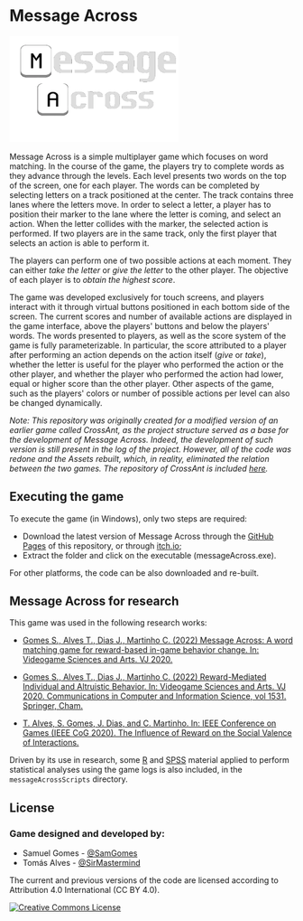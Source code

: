 # Message Across

<img src="./ReadmeImages/logo.png" width="300">

Message Across is a simple multiplayer game which focuses on word matching.
In the course of the game, the players try to complete words as they advance through the levels. Each level presents two words on the top of the screen, one for each player.
The words can be completed by selecting letters on a track positioned at the center.
The track contains three lanes where the letters move.
In order to select a letter, a player has to position their marker to the lane where the letter is coming, and select an action.
When the letter collides with the marker, the selected action is performed.
If two players are in the same track, only the first player that selects an action is able to perform it.

The players can perform one of two possible actions at each moment.
They can either *take the letter* or *give the letter* to the other player.
The objective of each player is to *obtain the highest score*.

The game was developed exclusively for touch screens, and players interact with it through virtual buttons positioned in each bottom side of the screen.
The current scores and number of available actions are displayed in the game interface, above the players' buttons and below the players' words.
The words presented to players, as well as the score system of the game is fully parameterizable. In particular, the score attributed to a player after performing an action depends on the action itself (*give* or *take*), whether the letter is useful for the player who performed the action or the other player, and whether the player who performed the action had lower, equal or higher score than the other player. Other aspects of the game, such as the players' colors or number of possible actions per level can also be changed dynamically.

*Note: This repository was originally created for a modified version of an earlier game called CrossAnt, as the project structure served as a base for the development of Message Across. Indeed, the development of such version is still present in the log of the project. However, all of the code was redone and the Assets rebuilt, which, in reality, eliminated the relation between the two games. The repository of CrossAnt is included [here](https://github.com/SamGomes/interaction-mechanics-cross-ant).*

## Executing the game
To execute the game (in Windows), only two steps are required:
- Download the latest version of Message Across through the [GitHub Pages](https://samgomes.github.io/message-across/) of this repository, or through [itch.io](https://samgomes.itch.io/message-across/);
- Extract the folder and click on the executable (messageAcross.exe).

For other platforms, the code can be also downloaded and re-built.

## Message Across for research
This game was used in the following research works:

- [Gomes S., Alves T., Dias J., Martinho C. (2022) Message Across: A word matching game for reward-based in-game behavior change. In: Videogame Sciences and Arts. VJ 2020.](http://videojogos2020.ipb.pt/docs/ProceedingsVJ2020.pdf)

- [Gomes S., Alves T., Dias J., Martinho C. (2022) Reward-Mediated Individual and Altruistic Behavior. In: Videogame Sciences and Arts. VJ 2020. Communications in Computer and Information Science, vol 1531. Springer, Cham.](https://doi.org/10.1007/978-3-030-95305-8_7) 

- [T. Alves, S. Gomes, J. Dias, and C. Martinho. In: IEEE Conference on Games (IEEE CoG 2020). The Influence of Reward on the Social Valence of Interactions.](https://ieee-cog.org/2020/papers/paper_61.pdf)

Driven by its use in research, some [R](https://www.r-project.org/) and [SPSS](https://www.ibm.com/products/spss-statistics) material applied to perform statistical analyses using the game logs is also included, in the `messageAcrossScripts` directory.


## License

### Game designed and developed by:
- Samuel Gomes - [@SamGomes](https://github.com/SamGomes)
- Tomás Alves - [@SirMastermind](https://github.com/SirMastermind)
  
The current and previous versions of the code are licensed according to Attribution 4.0 International (CC BY 4.0).  
 
 <a rel="license" href="http://creativecommons.org/licenses/by/4.0/"><img alt="Creative Commons License" style="border-width:0" src="https://i.creativecommons.org/l/by/4.0/88x31.png" /></a><br />

